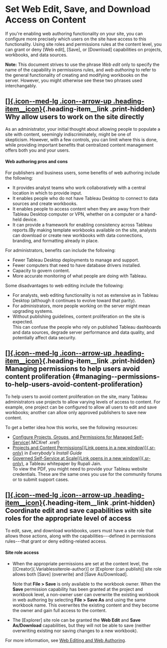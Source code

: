 

Set Web Edit, Save, and Download Access on Content
==================================================
If you're enabling web authoring functionality on your site, you can
configure more precisely which users on the site have access to this
functionality. Using site roles and permissions rules at the content
level, you can grant or deny [Web edit], [Save],
or [Download] capabilities on projects, workbooks, and data
sources.

**Note:** This document strives to use the phrase *Web edit* only to
specify the name of the capability in permissions rules, and *web
authoring* to refer to the general functionality of creating and
modifying workbooks on the server. However, you might otherwise see
these two phrases used interchangably.

<div>

[[]{.icon--med-lg .icon--arrow-up .heading-item__icon}](https://help.tableau.com/current/server/en-us/web_author_who.htm#){.heading-item__link .print-hidden} Why allow users to work on the site directly
----------------------------------------------------------------------------------------------------------------------------------------------------------------------------------------------------------

</div>

As an administrator, your initial thought about allowing people to
populate a site with content, seemingly indiscriminately, might be one
of skepticism. However, with a few controls, you can limit where this is
done, while providing important benefits that centralized content
management offers both you and your users.

<div>

####  Web authoring pros and cons

</div>

For publishers and business users, some benefits of web authoring
include the following:

-   It provides analyst teams who work collaboratively with a central
    location in which to provide input.
-   It enables people who do not have Tableau Desktop to connect to data
    sources and create workbooks.
-   It enables people to access content when they are away from their
    Tableau Desktop computer or VPN, whether on a computer or a
    hand-held device.
-   It can provide a framework for enabling consistency across Tableau
    reports.(By making template workbooks available on the site,
    analysts can download or create new workbooks with data connections,
    branding, and formatting already in place.

For administrators, benefits can include the following:

-   Fewer Tableau Desktop deployments to manage and support.
-   Fewer computers that need to have database drivers installed.
-   Capacity to govern content.
-   More accurate monitoring of what people are doing with Tableau.

Some disadvantages to web editing include the following:

-   For analysts, web editing functionality is not as extensive as in
    Tableau Desktop (although it continues to evolve toward that
    parity).
-   For administrators, more people working on the server might mean
    upgrading systems.
-   Without publishing guidelines, content proliferation on the site is
    expected.\
    This can confuse the people who rely on published Tableau dashboards
    and data sources, degrade server performance and data quality, and
    potentially affect data security.

<div>

[[]{.icon--med-lg .icon--arrow-up .heading-item__icon}](https://help.tableau.com/current/server/en-us/web_author_who.htm#){.heading-item__link .print-hidden} Managing permissions to help users avoid content proliferation {#managing--permissions-to-help-users-avoid-content-proliferation}
----------------------------------------------------------------------------------------------------------------------------------------------------------------------------------------------------------------------------

</div>

To help users to avoid content proliferation on the site, many Tableau
administrators use projects to allow varying levels of access to
content. For example, one project can be configured to allow all users
to edit and save workbooks; another can allow only approved publishers
to save new content.

To get a better idea how this works, see the following resources:

-   [Configure Projects, Groups, and Permissions for Managed
    Self-Service](https://help.tableau.com/current/server/en-us/projects_data_gov.htm){.MCXref
    .xref}
-   [Projects and Content Permissions[(Link opens in a new
    window)]{.sr-only}](https://help.tableau.com/current/guides/everybody-install/en-us/everybody_admin_permissions.htm "See more info about using projects to manage content access.")
    in *Everybody's Install Guide*
-   [Governed Self-Service at Scale[(Link opens in a new
    window)]{.sr-only}](https://www.tableau.com/sites/default/files/media/Whitepapers/wp_governedselfservice_0.pdf "View a whitepaper that describes a controlled self-service server environment"),
    a Tableau whitepaper by Rupali Jain.\
    To view the PDF, you might need to provide your Tableau website
    credentials. These are the same ones you use for the community
    forums or to submit support cases.

<div>

[[]{.icon--med-lg .icon--arrow-up .heading-item__icon}](https://help.tableau.com/current/server/en-us/web_author_who.htm#){.heading-item__link .print-hidden} Coordinate edit and save capabilities with site roles for the appropriate level of access
-------------------------------------------------------------------------------------------------------------------------------------------------------------------------------------------------------------------------------------------------------

</div>

To edit, save, and download workbooks, users must have a site role that
allows those actions, along with the capabilities---defined in
permissions rules---that grant or deny editing-related access.

<div>

####  Site role access

</div>

-   When the appropriate permissions are set at the content level, the
    [[Creator]{.Variablessiterole-author}] or [Explorer (can
    publish)] site role allows both [Save]
    (overwrite) and [Save As/Download].

    Note that **File \> Save** is only available to the workbook owner.
    When the **Save** permission capability has been granted at the
    project and workbook level, a non-owner user can overwrite the
    existing workbook in web authoring by selecting **File \> Save As**
    and using the same workbook name. This overwrites the existing
    content and they become the owner and gain full access to the
    content.

-   The [Explorer] site role can be granted the **Web Edit**
    and **Save As/Download** capabilities, but they will not be able to
    save (neither overwriting existing nor saving changes to a new
    workbook).

For more information, see [Web Editing and Web
Authoring](https://help.tableau.com/current/server/en-us/permissions.htm#webauthor).
